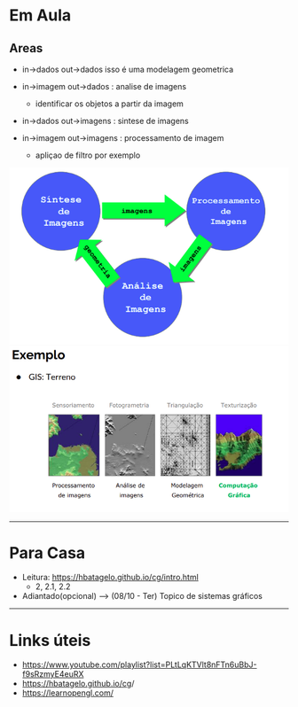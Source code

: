 
# Em Aula

## Areas

- in->dados out->dados isso é uma modelagem geometrica

- in->imagem out->dados : analise de imagens
  - identificar os objetos a partir da imagem

- in->dados out->imagens : sintese de imagens

- in->imagem out->imagens : processamento de imagem
  - apliçao de filtro por exemplo

![representaçao das areas](image1.png)
![outra representaçao das areas](image2.png)

---

# Para Casa

- Leitura: <https://hbatagelo.github.io/cg/intro.html>
  - 2, 2.1, 2.2
- Adiantado(opcional) --> (08/10 - Ter) Topico de sistemas gráficos

---

# Links úteis

- <https://www.youtube.com/playlist?list=PLtLqKTVlt8nFTn6uBbJ-f9sRzmyE4euRX>
- <https://hbatagelo.github.io/cg>/
- <https://learnopengl.com/>
